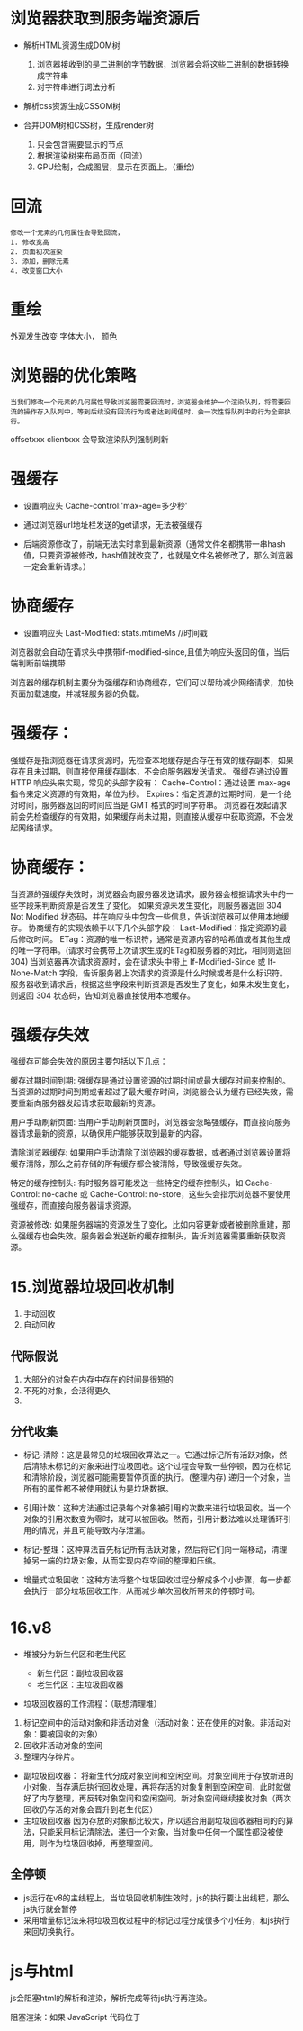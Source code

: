 # 浏览器获取到服务端资源后
- 解析HTML资源生成DOM树
    1. 浏览器接收到的是二进制的字节数据，浏览器会将这些二进制的数据转换成字符串
    2. 对字符串进行词法分析

- 解析css资源生成CSSOM树
- 合并DOM树和CSS树，生成render树
    1. 只会包含需要显示的节点
    2. 根据渲染树来布局页面（回流）
    3. GPU绘制，合成图层，显示在页面上。（重绘）


# 回流
    修改一个元素的几何属性会导致回流，
    1. 修改宽高
    2. 页面初次渲染
    3. 添加，删除元素
    4. 改变窗口大小
# 重绘
外观发生改变
字体大小，
颜色

# 浏览器的优化策略
    当我们修改一个元素的几何属性导致浏览器需要回流时，浏览器会维护一个渲染队列，将需要回流的操作存入队列中，等到后续没有回流行为或者达到阈值时，会一次性将队列中的行为全部执行。
    
offsetxxx
clientxxx
会导致渲染队列强制刷新
# 强缓存
- 设置响应头
Cache-control:'max-age=多少秒'

- 通过浏览器url地址栏发送的get请求，无法被强缓存

- 后端资源修改了，前端无法实时拿到最新资源（通常文件名都携带一串hash值，只要资源被修改，hash值就改变了，也就是文件名被修改了，那么浏览器一定会重新请求。）

# 协商缓存
- 设置响应头
Last-Modified: stats.mtimeMs  //时间戳

浏览器就会自动在请求头中携带if-modified-since,且值为响应头返回的值，当后端判断前端携带



浏览器的缓存机制主要分为强缓存和协商缓存，它们可以帮助减少网络请求，加快页面加载速度，并减轻服务器的负载。

# 强缓存：

强缓存是指浏览器在请求资源时，先检查本地缓存是否存在有效的缓存副本，如果存在且未过期，则直接使用缓存副本，不会向服务器发送请求。
强缓存通过设置 HTTP 响应头来实现，常见的头部字段有：
Cache-Control：通过设置 max-age 指令来定义资源的有效期，单位为秒。
Expires：指定资源的过期时间，是一个绝对时间，服务器返回的时间应当是 GMT 格式的时间字符串。
浏览器在发起请求前会先检查缓存的有效期，如果缓存尚未过期，则直接从缓存中获取资源，不会发起网络请求。
# 协商缓存：

当资源的强缓存失效时，浏览器会向服务器发送请求，服务器会根据请求头中的一些字段来判断资源是否发生了变化。
如果资源未发生变化，则服务器返回 304 Not Modified 状态码，并在响应头中包含一些信息，告诉浏览器可以使用本地缓存。
协商缓存的实现依赖于以下几个头部字段：
Last-Modified：指定资源的最后修改时间。
ETag：资源的唯一标识符，通常是资源内容的哈希值或者其他生成的唯一字符串。(请求时会携带上次请求生成的ETag和服务器的对比，相同则返回304)
当浏览器再次请求资源时，会在请求头中带上 If-Modified-Since 或 If-None-Match 字段，告诉服务器上次请求的资源是什么时候或者是什么标识符。
服务器收到请求后，根据这些字段来判断资源是否发生了变化，如果未发生变化，则返回 304 状态码，告知浏览器直接使用本地缓存。


# 强缓存失效
强缓存可能会失效的原因主要包括以下几点：

缓存过期时间到期: 强缓存是通过设置资源的过期时间或最大缓存时间来控制的。当资源的过期时间到期或者超过了最大缓存时间，浏览器会认为缓存已经失效，需要重新向服务器发起请求获取最新的资源。

用户手动刷新页面: 当用户手动刷新页面时，浏览器会忽略强缓存，而直接向服务器请求最新的资源，以确保用户能够获取到最新的内容。

清除浏览器缓存: 如果用户手动清除了浏览器的缓存数据，或者通过浏览器设置将缓存清除，那么之前存储的所有缓存都会被清除，导致强缓存失效。

特定的缓存控制头: 有时服务器可能发送一些特定的缓存控制头，如 Cache-Control: no-cache 或 Cache-Control: no-store，这些头会指示浏览器不要使用强缓存，而直接向服务器请求资源。

资源被修改: 如果服务器端的资源发生了变化，比如内容更新或者被删除重建，那么强缓存也会失效。服务器会发送新的缓存控制头，告诉浏览器需要重新获取资源。



# 15.浏览器垃圾回收机制
1. 手动回收
2. 自动回收

## 代际假说
 1. 大部分的对象在内存中存在的时间是很短的
 2. 不死的对象，会活得更久 
 3. 
## 分代收集


- 标记-清除：这是最常见的垃圾回收算法之一。它通过标记所有活跃对象，然后清除未标记的对象来进行垃圾回收。这个过程会导致一些停顿，因为在标记和清除阶段，浏览器可能需要暂停页面的执行。(整理内存)
    递归一个对象，当所有的属性都不被使用就认为是垃圾数据。

- 引用计数：这种方法通过记录每个对象被引用的次数来进行垃圾回收。当一个对象的引用次数变为零时，就可以被回收。然而，引用计数法难以处理循环引用的情况，并且可能导致内存泄漏。

- 标记-整理：这种算法首先标记所有活跃对象，然后将它们向一端移动，清理掉另一端的垃圾对象，从而实现内存空间的整理和压缩。

- 增量式垃圾回收：这种方法将整个垃圾回收过程分解成多个小步骤，每一步都会执行一部分垃圾回收工作，从而减少单次回收所带来的停顿时间。

# 16.v8
- 堆被分为新生代区和老生代区
    - 新生代区：副垃圾回收器
    - 老生代区：主垃圾回收器

- 垃圾回收器的工作流程：（联想清理堆）
1. 标记空间中的活动对象和非活动对象（活动对象：还在使用的对象。非活动对象：要被回收的对象）
2. 回收非活动对象的空间
3. 整理内存碎片。

- 副垃圾回收器：
将新生代分成对象空间和空闲空间。对象空间用于存放新进的小对象，当存满后执行回收处理，再将存活的对象复制到空闲空间，此时就做好了内存整理，再反转对象空间和空闲空间。新对象空间继续接收对象（两次回收仍存活的对象会晋升到老生代区）
- 主垃圾回收器
因为存放的对象都比较大，所以适合用副垃圾回收器相同的的算法，只能采用标记清除法，递归一个对象，当对象中任何一个属性都没被使用，则作为垃圾回收掉，再整理空间。

## 全停顿
- js运行在v8的主线程上，当垃圾回收机制生效时，js的执行要让出线程，那么js执行就会暂停
- 采用增量标记法来将垃圾回收过程中的标记过程分成很多个小任务，和js执行来回切换执行。


# js与html
js会阻塞html的解析和渲染，解析完成等待js执行再渲染。

阻塞渲染：如果 JavaScript 代码位于 <script> 标签中，并且位于 HTML 页面的 <head> 部分或者在页面内容中的任何位置，浏览器会在执行 JavaScript 代码之前停止解析 HTML，并等待 JavaScript 代码执行完成后再继续解析和渲染页面。这会导致页面的渲染被延迟，直到 JavaScript 代码执行完毕。

非阻塞渲染：为了避免 JavaScript 代码阻塞页面渲染，可以采取一些措施，例如将 JavaScript 代码放在 HTML 页面的底部，或者使用异步加载 JavaScript 的方式（例如使用 <script async> 或者通过 JavaScript 异步加载技术）。这样浏览器在加载和解析 HTML 页面时不会因为 JavaScript 而停止，可以继续渲染页面的其余部分，同时 JavaScript 代码在后台加载和执行。


# js加载执行会阻塞html的渲染
1. 在script标签上加async，该js加载就不会阻塞html的解析渲染，加载完开始执行js还是会阻止解析和渲染。
2. 在script标签上加defer，该js加载就不会阻塞html的解析渲染，加载完会等html加载完执行js（页面完全渲染完前，DOMContentLoaded[当浏览器解析 HTML 文档并构建了 DOM 树,图片，样式表加载前] 事件触发前才执行）。


# 浏览器三个存储
共同点：都会受到同源策略的影响，协议：域名：端口

1. local和session不能在不同域名下通信，可以使用postMessage API或者跨域共享sessionStorage的第三方库来实现
2. cookie不能在不同域名下通信，可以通过设置cookie的domain和path属性为相同来实现
- domain的设置对子域生效，如domain设置为.a.com，则b.a.com和c.a.com均可使用该cookie
- path不同，cookie1的path为/b/，而cookie2的path为/b/c/，则在a.com/b页面时只可以访问cookie1，在a.com/b/c页面时，可访问cookie1和cookie2。path以/结尾

